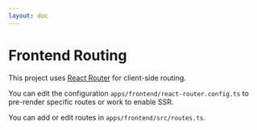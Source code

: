 ```yaml
---
layout: doc
---
```


# Frontend Routing

This project uses [React Router](https://reactrouter.com) for client-side routing.

You can edit the configuration `apps/frontend/react-router.config.ts` to pre-render specific routes
or work to enable SSR.

You can add or edit routes in `apps/frontend/src/routes.ts`.

